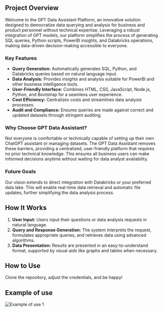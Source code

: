 ## Project Overview

Welcome to the GPT Data Assistant Platform, an innovative solution designed to democratize data querying and analysis for business and product personnel without technical expertise. Leveraging a robust integration of GPT models, our platform simplifies the process of generating SQL queries, Python scripts, PowerBI insights, and Databricks operations, making data-driven decision-making accessible to everyone.

### Key Features

- **Query Generation:** Automatically generates SQL, Python, and Databricks queries based on natural language input.
- **Data Analysis:** Provides insights and analysis suitable for PowerBI and other business intelligence tools.
- **User-Friendly Interface:** Combines HTML, CSS, JavaScript, Node.js, Python, and Bootstrap for a seamless user experience.
- **Cost Efficiency:** Centralizes costs and streamlines data analysis processes.
- **Audit and Compliance:** Ensures queries are made against correct and updated datasets through stringent auditing.

### Why Choose GPT Data Assistant?

Not everyone is comfortable or technically capable of setting up their own ChatGPT assistant or managing datasets. The GPT Data Assistant removes these barriers, providing a centralized, user-friendly platform that requires no prior technical knowledge. This ensures all business users can make informed decisions anytime without waiting for data analyst availability.

### Future Goals

Our vision extends to direct integration with Databricks or your preferred data lake. This will enable real-time data retrieval and automatic file updates, further simplifying the data analysis process.

## How It Works

1. **User Input:** Users input their questions or data analysis requests in natural language.
2. **Query and Response Generation:** The system interprets the request, formulates appropriate queries, and retrieves data using advanced algorithms.
3. **Data Presentation:** Results are presented in an easy-to-understand format, supported by visual aids like graphs and tables when necessary.

## How to Use
Clone the repository, adjust the credentials, and be happy!
## Example of use
![Example of use 1](https://github.com/gunnmk/GPT-Data-Assistant-Platform/assets/166954105/cd104719-b4ff-4348-a6bc-ab5e10bebbdc)
